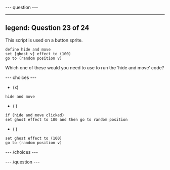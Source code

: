 --- question ---

---
legend: Question 23 of 24
---

This script is used on a button sprite.

```blocks3
define hide and move
set [ghost v] effect to (100)
go to (random position v)
```

Which one of these would you need to use to run the ‘hide and move’ code?

--- choices ---

- (x) 

```blocks3 
hide and move
```
  
- ( ) 

```blocks3 
if (hide and move clicked)
set ghost effect to 100 and then go to random position
```

- ( ) 

```blocks3
set ghost effect to (100)
go to (random position v)
```

--- /choices ---

--- /question ---
